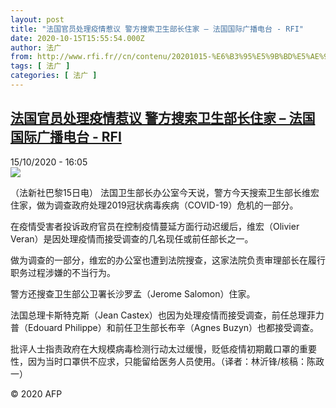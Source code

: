 ```yaml
---
layout: post
title: "法国官员处理疫情惹议 警方搜索卫生部长住家 – 法国国际广播电台 - RFI"
date: 2020-10-15T15:55:54.000Z
author: 法广
from: http://www.rfi.fr//cn/contenu/20201015-%E6%B3%95%E5%9B%BD%E5%AE%98%E5%91%98%E5%A4%84%E7%90%86%E7%96%AB%E6%83%85%E6%83%B9%E8%AE%AE-%E8%AD%A6%E6%96%B9%E6%90%9C%E7%B4%A2%E5%8D%AB%E7%94%9F%E9%83%A8%E9%95%BF%E4%BD%8F%E5%AE%B6
tags: [ 法广 ]
categories: [ 法广 ]
---
```

<!--1602777354000-->
[法国官员处理疫情惹议 警方搜索卫生部长住家 – 法国国际广播电台 - RFI](http://www.rfi.fr//cn/contenu/20201015-%E6%B3%95%E5%9B%BD%E5%AE%98%E5%91%98%E5%A4%84%E7%90%86%E7%96%AB%E6%83%85%E6%83%B9%E8%AE%AE-%E8%AD%A6%E6%96%B9%E6%90%9C%E7%B4%A2%E5%8D%AB%E7%94%9F%E9%83%A8%E9%95%BF%E4%BD%8F%E5%AE%B6)
------

<div>
<div>15/10/2020 - 16:05</div><img src="https://s.rfi.fr/media/display/9bb11288-0ef4-11eb-a840-005056bf87d6/w:310/p:16x9/int0018b.201015220501.jpg"><div class="t-content__body u-clearfix">            <p>（法新社巴黎15日电）    法国卫生部长办公室今天说，警方今天搜索卫生部长维宏住家，做为调查政府处理2019冠状病毒疾病（COVID-19）危机的一部分。</p><p>    在疫情受害者投诉政府官员在控制疫情蔓延方面行动迟缓后，维宏（Olivier Veran）是因处理疫情而接受调查的几名现任或前任部长之一。</p><p>    做为调查的一部分，维宏的办公室也遭到法院搜查，这家法院负责审理部长在履行职务过程涉嫌的不当行为。</p><p>    警方还搜查卫生部公卫署长沙罗孟（Jerome Salomon）住家。</p><p>    法国总理卡斯特克斯（Jean Castex）也因为处理疫情而接受调查，前任总理菲力普（Edouard Philippe）和前任卫生部长布辛（Agnes Buzyn）也都接受调查。</p><p>    批评人士指责政府在大规模病毒检测行动太过缓慢，贬低疫情初期戴口罩的重要性，因为当时口罩供不应求，只能留给医务人员使用。（译者：林沂锋/核稿：陈政一）</p>            <p class="t-copyright">© 2020 AFP</p>        </div>
</div>
